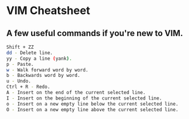 # VIM Cheatsheet

## A few useful commands if you're new to VIM.


```bash
Shift + ZZ
dd - Delete line.
yy - Copy a line (yank).
p - Paste.
w - Walk forward word by word.
b - Backwards word by word.
u - Undo.
Ctrl + R - Redo. 
A - Insert on the end of the current selected line.
I - Insert on the beginning of the current selected line.
o - Insert on a new empty line below the current selected line.
O - Insert on a new empty line above the current selected line. 

```